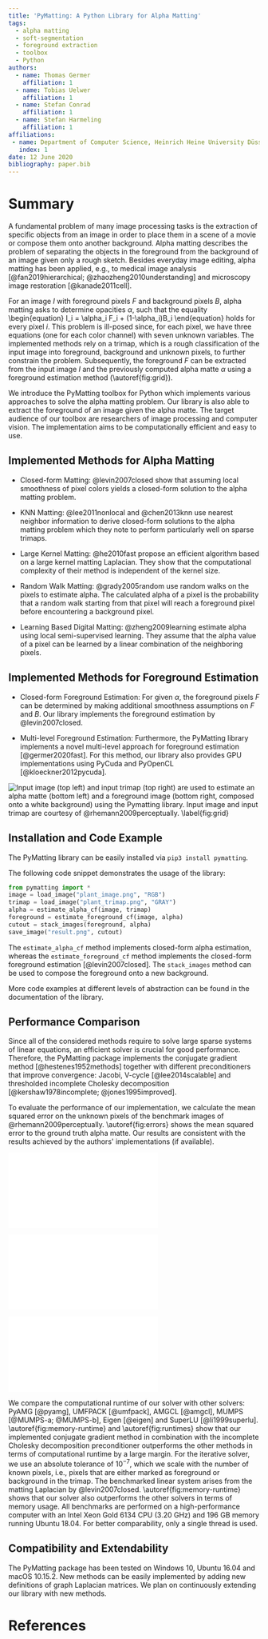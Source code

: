 ```yaml
---
title: 'PyMatting: A Python Library for Alpha Matting'
tags:
  - alpha matting
  - soft-segmentation
  - foreground extraction
  - toolbox
  - Python
authors:
  - name: Thomas Germer
    affiliation: 1
  - name: Tobias Uelwer
    affiliation: 1
  - name: Stefan Conrad
    affiliation: 1
  - name: Stefan Harmeling
    affiliation: 1
affiliations:
 - name: Department of Computer Science, Heinrich Heine University Düsseldorf
   index: 1
date: 12 June 2020
bibliography: paper.bib
---
```


# Summary

A fundamental problem of many image processing tasks is the extraction of specific objects
from an image in order to place them in a scene of a movie or compose them onto
another background. Alpha matting describes the problem of separating the objects
in the foreground from the background of an image given only a rough sketch.
Besides everyday image editing, alpha matting has been applied, e.g., to medical image analysis 
[@fan2019hierarchical; @zhaozheng2010understanding] and microscopy image restoration [@kanade2011cell].

For an image $I$ with foreground pixels $F$ and background pixels $B$,
alpha matting asks to determine opacities $\alpha$, such that the equality
\begin{equation}
I_i = \alpha_i F_i + (1-\alpha_i)B_i
\end{equation}
holds for every pixel $i$. This problem is ill-posed since,
for each pixel, we have three equations (one for each color channel) with
seven unknown variables. The implemented methods rely on a trimap, which is a
rough classification of the input image into foreground, background and unknown
pixels, to further constrain the problem. Subsequently, the foreground $F$ can be
extracted from the input image $I$ and the previously computed alpha matte $\alpha$
using a foreground estimation method (\autoref{fig:grid}).

We introduce the PyMatting toolbox for Python which implements various approaches to solve 
the alpha matting problem. Our library is also able to extract the foreground of an image given the alpha matte.
The target audience of our toolbox are researchers of image processing and computer vision.
The implementation aims to be computationally efficient and easy to use.


## Implemented Methods for Alpha Matting

- Closed-form Matting:
@levin2007closed show that assuming local smoothness of pixel colors yields a closed-form solution to the alpha matting problem.

- KNN Matting:
@lee2011nonlocal and @chen2013knn use nearest neighbor information to derive closed-form solutions to the alpha matting problem which they note to perform particularly well on sparse trimaps.

- Large Kernel Matting:
@he2010fast propose an efficient algorithm based on a large kernel matting Laplacian.
They show that the computational complexity of their method is independent of the kernel size.

- Random Walk Matting:
@grady2005random use random walks on the pixels to estimate alpha.
The calculated alpha of a pixel is the probability that a random walk starting from that pixel will reach a foreground pixel before encountering a background pixel.

- Learning Based Digital Matting:
@zheng2009learning estimate alpha using local semi-supervised learning.
They assume that the alpha value of a pixel can be learned by a linear combination of the neighboring pixels.


## Implemented Methods for Foreground Estimation

- Closed-form Foreground Estimation:
For given $\alpha$, the foreground pixels $F$ can be determined by making additional smoothness assumptions on $F$ and $B$.
Our library implements the foreground estimation by @levin2007closed.

- Multi-level Foreground Estimation:
Furthermore, the PyMatting library implements a novel multi-level approach for foreground estimation [@germer2020fast].
For this method, our library also provides GPU implementations using PyCuda and PyOpenCL [@kloeckner2012pycuda].

![Input image (top left) and input trimap (top right) are used to estimate an alpha matte (bottom left) and a foreground image (bottom right, composed onto a white background) using the Pymatting library. Input image and input trimap are courtesy of @rhemann2009perceptually.
\label{fig:grid}](figures/image_grid.png)

## Installation and Code Example

The PyMatting library can be easily installed via `pip3 install pymatting`.

The following code snippet demonstrates the usage of the library:

```python
from pymatting import *
image = load_image("plant_image.png", "RGB")
trimap = load_image("plant_trimap.png", "GRAY")
alpha = estimate_alpha_cf(image, trimap)
foreground = estimate_foreground_cf(image, alpha)
cutout = stack_images(foreground, alpha)
save_image("result.png", cutout)
```

The $\texttt{estimate\_alpha\_cf}$ method implements closed-form alpha estimation, whereas the $\texttt{estimate\_foreground\_cf}$ method implements the closed-form foreground estimation [@levin2007closed].
The $\texttt{stack\_images}$ method can be used to compose the foreground onto a new background.

More code examples at different levels of abstraction can be found in the documentation of the library.


## Performance Comparison

Since all of the considered methods require to solve large sparse systems of linear equations, an efficient solver is crucial for good performance.
Therefore, the PyMatting package implements the conjugate gradient method [@hestenes1952methods] together with different preconditioners that improve convergence:
Jacobi, V-cycle [@lee2014scalable] and thresholded incomplete Cholesky decomposition [@kershaw1978incomplete; @jones1995improved].

To evaluate the performance of our implementation, we calculate the mean squared error on the unknown pixels of the benchmark images of @rhemann2009perceptually.
\autoref{fig:errors} shows the  mean squared error to the ground truth alpha matte.
Our results are consistent with the results achieved by the authors' implementations (if available).

![Mean squared error of the estimated alpha matte to the ground truth alpha matte.\label{fig:errors}](figures/laplacian_quality_many_bars.pdf)

![Comparison of peak memory usage in MB (left) and runtime in seconds (right) of our implementation of the preconditioned CG method compared to other solvers for closed-form matting.\label{fig:memory-runtime}](figures/memory_usage_and_running_time-crop.pdf)

![Comparison of runtime for different image sizes.\label{fig:runtimes}](figures/time_image_size-crop.pdf)

We compare the computational runtime of our solver with other solvers: PyAMG [@pyamg], UMFPACK [@umfpack], AMGCL [@amgcl], MUMPS [@MUMPS-a; @MUMPS-b], Eigen [@eigen] and SuperLU [@li1999superlu]. \autoref{fig:memory-runtime} and \autoref{fig:runtimes} show that our implemented conjugate gradient method in combination with the incomplete Cholesky decomposition preconditioner outperforms the other methods in terms of computational runtime by a large margin. For the iterative solver, we use an absolute tolerance of $10^{-7}$, which we scale with the number of known pixels, i.e., pixels that are either marked as foreground or background in the trimap. The benchmarked linear system arises from the matting Laplacian by @levin2007closed. \autoref{fig:memory-runtime} shows that our solver also outperforms the other solvers in terms of memory usage. All benchmarks are performed on a high-performance computer with an Intel Xeon Gold 6134 CPU (3.20 GHz) and 196 GB memory running Ubuntu 18.04. For better comparability, only a single thread is used.


## Compatibility and Extendability

The PyMatting package has been tested on Windows 10, Ubuntu 16.04 and macOS 10.15.2.
New methods can be easily implemented by adding new definitions of graph Laplacian matrices.
We plan on continuously extending our library with new methods.

# References
